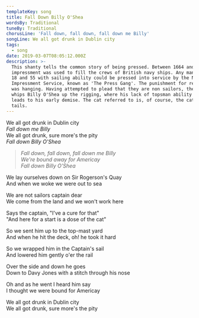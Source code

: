 ```yaml
---
templateKey: song
title: Fall Down Billy O'Shea
wordsBy: Traditional
tuneBy: Traditional
chorusLine: 'Fall down, fall down, fall down me Billy'
songLine: We all got drunk in Dublin city
tags:
  - song
date: 2019-03-07T08:05:12.000Z
description: >-
  This shanty tells the common story of being pressed. Between 1664 and 1814,
  impressment was used to fill the crews of British navy ships. Any man between
  18 and 55 with sailing ability could be pressed into service by the Navy
  Impressment Service, known as 'The Press Gang'. The punishment for refusing
  was hanging. Having attempted to plead that they are non sailors, the captain
  whips Billy O'Shea up the rigging, where his lack of topsman ability soon
  leads to his early demise. The cat referred to is, of course, the cat o nine
  tails.
---
```

We all got drunk in Dublin city\
_Fall down me Billy_\
We all got drunk, sure more's the pity\
_Fall down Billy O'Shea_

> _Fall down, fall down, fall down me Billy_\
> _We're bound away for Americay_\
> _Fall down Billy O'Shea_

We lay ourselves down on Sir Rogerson's Quay\
And when we woke we were out to sea

We are not sailors captain dear\
We come from the land and we won't work here

Says the captain, "I've a cure for that"\
"And here for a start is a dose of the cat"

So we sent him up to the top-mast yard\
And when he hit the deck, oh! he took it hard

So we wrapped him in the Captain's sail\
And lowered him gently o'er the rail

Over the side and down he goes\
Down to Davy Jones with a stitch through his nose

Oh and as he went I heard him say\
I thought we were bound for Americay

We all got drunk in Dublin city\
We all got drunk, sure more's the pity

